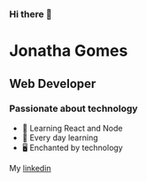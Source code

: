 ### Hi there 👋

# Jonatha Gomes

## Web Developer
### Passionate about technology

- :purple_heart: Learning React and Node
- :rocket: Every day learning
- :desktop_computer: Enchanted by technology

My [linkedin](https://www.linkedin.com/in/jonatha-gomes-99587a1ab/)
